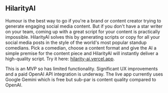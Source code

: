 ## HilarityAI

Humour is the best way to go if you're a brand or content creator trying to generate engaging social media content. But if you don't have a star writer on your team, coming up with a great script for your content is practically impossible. HilarityAI solves this by generating scripts or copy for all your social media posts in the style of the world's most popular standup comedians. Pick a comedian, choose a content format and give the AI a simple premise for the content piece and HilarityAI will instantly deliver a high-quality script. Try it here: [hilarity-ai.vercel.app](https://hilarity-ai.vercel.app/).

This is an MVP so has limited functionality. Significant UX improvements and a paid OpenAI API integration is underway. The live app currently uses Google Gemini which is free but sub-par is content quality compared to OpenAI.

